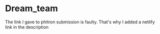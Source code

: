# Dream_team
The link I gave to phitron submission is faulty. That's why I added a netlify link in the description
